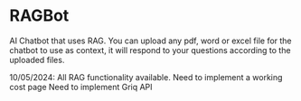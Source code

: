 # RAGBot
AI Chatbot that uses RAG.
You can upload any pdf, word or excel file for the chatbot to use as context, it will respond to your questions according to the uploaded files.

10/05/2024:
  All RAG functionality available.
  Need to implement a working cost page
  Need to implement Griq API

